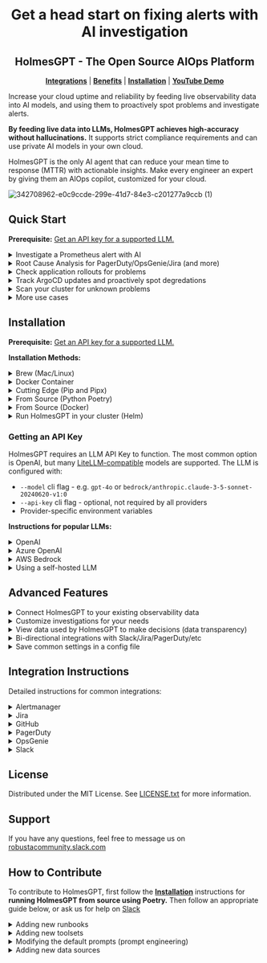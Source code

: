 <div align="center">
  <h1 align="center">Get a head start on fixing alerts with AI investigation</h1>
  <h2 align="center">HolmesGPT - The Open Source AIOps Platform</h2>
  <p align="center">
    <a href="#built-in-integrations"><strong>Integrations</strong></a> |
    <a href="#benefits"><strong>Benefits</strong></a> |
    <a href="#installation"><strong>Installation</strong></a> |
    <a href="https://www.youtube.com/watch?v=TfQfx65LsDQ"><strong>YouTube Demo</strong></a>
  </p>
</div>

Increase your cloud uptime and reliability by feeding live observability data into AI models, and using them to proactively spot problems and investigate alerts.

**By feeding live data into LLMs, HolmesGPT achieves high-accuracy without hallucinations.** It supports strict compliance requirements and can use private AI models in your own cloud.

HolmesGPT is the only AI agent that can reduce your mean time to response (MTTR) with actionable insights. Make every engineer an expert by giving them an AIOps copilot, customized for your cloud.

![342708962-e0c9ccde-299e-41d7-84e3-c201277a9ccb (1)](https://github.com/robusta-dev/holmesgpt/assets/494087/fd2451b0-b951-4798-af62-f69affac831e)

## Quick Start

**Prerequisite:** <a href="#getting-an-api-key"> Get an API key for a supported LLM.</a>

<details>
<summary>
Investigate a Prometheus alert with AI
</summary>

Install HolmesGPT with brew (<a href="#installation">or alternatives</a>):

```
brew tap robusta-dev/homebrew-holmesgpt
brew install holmesgpt
```

Run HolmesGPT with an API Key and the URL of AlertManager:

```
# optional - port-forward alertmanager if it is running in a k8s cluster
# kubectl port-forward alertmanager-robusta-kube-prometheus-st-alertmanager-0 9093:9093 &

# run holmes
holmes investigate alertmanager --alertmanager-url http://localhost:9093 --api-key=<openai-api-key>
```

Example output:

```
TODO
```

If you are happy with the results, enable this for all Prometheus alerts in Slack:

![342708962-e0c9ccde-299e-41d7-84e3-c201277a9ccb (1)](https://github.com/robusta-dev/holmesgpt/assets/494087/fd2451b0-b951-4798-af62-f69affac831e)

👆 To set up, [install the official Holmes+Robusta integration and follow this guide.](https://docs.robusta.dev/holmes_chart_dependency/configuration/ai-analysis.html)

</details>

<details>
<summary>Root Cause Analysis for PagerDuty/OpsGenie/Jira (and more)</summary>

**PagerDuty:**
```bash
holmes investigate pagerduty --pagerduty-api-key <PLACEHOLDER_APIKEY>
```

![PagerDuty](./images/pagerduty-holmes-update.png)

By default results are displayed in the CLI. Use `--update --pagerduty-user-email <PLACEHOLDER_EMAIL>` to get the results as a comment in the PagerDuty issue. Refer to the CLI help for more info. 

**OpsGenie:**
```bash
holmes investigate opsgenie --opsgenie-api-key <PLACEHOLDER_APIKEY>
```

![OpsGenie](./images/opsgenie-holmes-update.png)

By default results are displayed in the CLI . Use `--update --opsgenie-team-integration-key <PLACEHOLDER_TEAM_KEY>` to get the results as a comment in the OpsGenie alerts. Refer to the CLI help for more info. 

**Jira:**

```bash
holmes investigate jira --jira-url https://<PLACEDHOLDER>.atlassian.net --jira-username <PLACEHOLDER_EMAIL> --jira-api-key <PLACEHOLDER_API_KEY>
```

TODO: image

**GitHub:**

```bash
holmes investigate github --github-url https://<PLACEHOLDER> --github-owner <PLACEHOLDER_OWNER_NAME> --github-repository <PLACEHOLDER_GITHUB_REPOSITORY> --github-pat <PLACEHOLDER_GITHUB_PAT>
```

</details>

<details>
<summary>Check application rollouts for problems</summary>

Reduce the risk of application updates by running a scan 5 minutes after a deploy.

Start with a local example:

```bash
# TODO: deploy a new software version
holmes ask "I just deployed the .... Is it healthy? Are there any degredations compared to the previous version? Check XYZ"
```

You can send results to a Slack channel:

```bash
TODO
```

Run this in CI/CD on every deploy. For example, in GitHub actions:
```bash
TODO
```
</details>

<details>
<summary>Track ArgoCD updates and proactively spot degredations</summary>
</details>

<details>
<summary>Scan your cluster for unknown problems</summary>
</details>

<details>
<summary>More use cases</summary>

**Analyze errors in a log file (and automatically run commands to investigate errors in the log):**
```console
sudo dmesg > dmesg.log
poetry run python3 holmes.py ask "investigate errors in this dmesg log" -f dmesg.log
```

**Ask Questions About Your Cloud:**

```bash
holmes ask "what services does my cluster expose externally?"
```

**Find the right configuration to change in big Helm charts:**

LLM uses the built-in [Helm toolset](./holmes/plugins/toolsets/helm.yaml) to gather information.

```bash
holmes ask "what helm value should I change to increase memory request of the my-argo-cd-argocd-server-6864949974-lzp6m pod"
```

**Optimize Docker container size:***

LLM uses the built-in [Docker toolset](./holmes/plugins/toolsets/docker.yaml) to gather information.

```bash
holmes ask "Tell me what layers of my pavangudiwada/robusta-ai docker image consume the most storage and suggest some fixes to it"
```
</details>

## Installation

**Prerequisite:** <a href="#getting-an-api-key"> Get an API key for a supported LLM.</a>

**Installation Methods:**

<details>
  <summary>Brew (Mac/Linux)</summary>

1. Add our tap:

```sh
brew tap robusta-dev/homebrew-holmesgpt
```

2. Install holmesgpt:

```sh
brew install holmesgpt
```

3. Check that installation was successful. **This will take a few seconds on the first run - wait patiently.**:

```sh
holmes --help
```

4. Run holmesgpt:

```sh
holmes ask "what issues do I have in my cluster"
```

See <a href="#quick-start">Quick Start</a> for next steps.

</details>

<details>
<summary>Docker Container</summary>

**Image:** `docker.pkg.dev/genuine-flight-317411/devel/holmes-dev`

**Tip:** mount config files so that HolmesGPT can read data from your Kubernetes cluster (or other cloud resources):

```bash
docker run -it --net=host -v ~/.holmes:/root/.holmes -v ~/.aws:/root/.aws -v ~/.config/gcloud:/root/.config/gcloud -v $HOME/.kube/config:/root/.kube/config us-central1-docker.pkg.dev/genuine-flight-317411/devel/holmes-dev ask "what pods are unhealthy and why?"
```

See <a href="#quick-start">Quick Start</a> for next steps.
</details>

<details>

<summary>Cutting Edge (Pip and Pipx)</summary>

You can install HolmesGPT from the latest git version with pip or pipx.

We recommend using pipx because it guarantees that HolmesGPT is isolated from other python packages on your system, preventing dependency conflicts.

First [Pipx](https://github.com/pypa/pipx) (skip this step if you are using pip).

Then install HolmesGPT from git with either pip or pipx:

```
pipx install "https://github.com/robusta-dev/holmesgpt/archive/refs/heads/master.zip"
```

Verify that HolmesGPT was installed by checking the version:

```
holmes version
```

To upgrade HolmesGPT with pipx, you can run:

```
pipx upgrade holmesgpt
```

See <a href="#quick-start">Quick Start</a> for next steps.
</details>

<details>

<summary>From Source (Python Poetry)</summary>

First [install poetry (the python package manager)](https://python-poetry.org/docs/#installing-with-the-official-installer)

```
git clone https://github.com/robusta-dev/holmesgpt.git
cd holmesgpt
poetry install --no-root
poetry run python3 holmes.py ask "what pods are unhealthy and why?"
```

See <a href="#quick-start">Quick Start</a> for next steps.
</details>

<details>
<summary>From Source (Docker)</summary>

Clone the project from github, and then run:

```bash
cd holmesgpt
docker build -t holmes . -f Dockerfile.dev
docker run -it --net=host -v -v ~/.holmes:/root/.holmes -v ~/.aws:/root/.aws -v ~/.config/gcloud:/root/.config/gcloud -v $HOME/.kube/config:/root/.kube/config holmes ask "what pods are unhealthy and why?"
```

See <a href="#quick-start">Quick Start</a> for next steps.
</details>

<details>
<summary>Run HolmesGPT in your cluster (Helm)</summary>

Most users should install Holmes using the instructions in the [Robusta docs ↗](https://docs.robusta.dev/master/configuration/ai-analysis.html) and NOT the below instructions. 

By using the ``Robusta`` integration you’ll benefit from an end-to-end integration that integrates with ``Prometheus alerts`` and ``Slack``. Using the below instructions you’ll have to build many of those components yourself.

In this mode, all the parameters should be passed to the HolmesGPT deployment, using environment variables.

We recommend pulling sensitive variables from Kubernetes ``secrets``.

First, you'll need to create your ``holmes-values.yaml`` file, for example:
 
    additionalEnvVars:
    - name: MODEL
      value: gpt-4o
    - name: OPENAI_API_KEY
      value: <your open ai key>


Then, install with ``helm``;

    helm repo add robusta https://robusta-charts.storage.googleapis.com && helm repo update
    helm install holmes robusta/holmes -f holmes-values.yaml


For all LLMs you need to provide the ``MODEL`` environment variable, which specifies which model you are using.

Some LLMs requires additional variables:

<details>
<summary>OpenAI</summary>

For OpenAI, only the ``model`` and ``api-key`` should be provided

    additionalEnvVars:
    - name: MODEL
      value: gpt-4o
    - name: OPENAI_API_KEY
      valueFrom:
        secretKeyRef:
          name: my-holmes-secret
          key: openAiKey

**Note**: ``gpt-4o`` is optional since it's default model. 

</details>

<details>
<summary>Azure OpenAI</summary>

To work with Azure AI, you need to provide the below variables:

    additionalEnvVars:
    - name: MODEL
      value: azure/my-azure-deployment         # your azure deployment name
    - name: AZURE_API_VERSION
      value: 2024-02-15-preview                # azure openai api version
    - name: AZURE_API_BASE
      value: https://my-org.openai.azure.com/  # base azure openai url
    - name: AZURE_API_KEY
      valueFrom:
        secretKeyRef:
          name: my-holmes-secret
          key: azureOpenAiKey

</details>

<details>
<summary>AWS Bedrock</summary>
    
    enablePostProcessing: true
    additionalEnvVars:
    - name: MODEL
      value: bedrock/anthropic.claude-3-5-sonnet-20240620-v1:0 
    - name: AWS_REGION_NAME
      value: us-east-1
    - name: AWS_ACCESS_KEY_ID
      valueFrom:
        secretKeyRef:
          name: my-holmes-secret
          key: awsAccessKeyId
    - name: AWS_SECRET_ACCESS_KEY
      valueFrom:
        secretKeyRef:
          name: my-holmes-secret
          key: awsSecretAccessKey

**Note**: ``bedrock claude`` provides better results when using post-processing to summarize the results.
</details>


</details>

### Getting an API Key

HolmesGPT requires an LLM API Key to function. The most common option is OpenAI, but many [LiteLLM-compatible](https://docs.litellm.ai/docs/providers/) models are supported. The LLM is configured with:

* `--model` cli flag - e.g. `gpt-4o` or `bedrock/anthropic.claude-3-5-sonnet-20240620-v1:0`
* `--api-key` cli flag - optional, not required by all providers
* Provider-specific environment variables

**Instructions for popular LLMs:**

<details>
<summary>OpenAI</summary>
  
To work with OpenAI’s GPT 3.5 or GPT-4 models you need a paid [OpenAI API key](https://help.openai.com/en/articles/4936850-where-do-i-find-my-openai-api-key).

**Note**: This is different from being a “ChatGPT Plus” subscriber.

Pass your API key to holmes with the `--api-key` cli argument. Because OpenAI is the default LLM, the `--model` flag is optional for OpenAI (gpt-4o is the default).

```
holmes ask --api-key="..." "what pods are crashing in my cluster and why?"
```

If you prefer not to pass secrets on the cli, set the OPENAI_API_KEY environment variable or save the API key in a HolmesGPT config file.

</details>

<details>
<summary>Azure OpenAI</summary>

To work with Azure AI, you need an [Azure OpenAI resource](https://learn.microsoft.com/en-us/azure/ai-services/openai/how-to/create-resource?pivots=web-portal#create-a-resource) and to set the following environment variables:

* AZURE_API_VERSION - e.g. 2024-02-15-preview
* AZURE_API_BASE - e.g. https://my-org.openai.azure.com/
* AZURE_API_KEY (optional) - equivalent to the `--api-key` cli argument

Set those environment variables and run:

```bash
holmes ask "what pods are unhealthy and why?" --model=azure/<DEPLOYMENT_NAME> --api-key=<API_KEY>
```

Refer [LiteLLM Azure docs ↗](https://litellm.vercel.app/docs/providers/azure) for more details. 
</details>

<details>
<summary>AWS Bedrock</summary>

Before running the below command you must run `pip install boto3>=1.28.57` and set the following environment variables:

* `AWS_REGION_NAME`
* `AWS_ACCESS_KEY_ID`
* `AWS_SECRET_ACCESS_KEY`

If the AWS cli is already configured on your machine, you may be able to find those parameters with:

```console
cat ~/.aws/credentials ~/.aws/config
```

Once everything is configured, run:
```console
holmes ask "what pods are unhealthy and why?" --model=bedrock/<MODEL_NAME>
```

Be sure to replace `MODEL_NAME` with a model you have access to - e.g. `anthropic.claude-3-5-sonnet-20240620-v1:0`. To list models your account can access:

```
aws bedrock list-foundation-models --region=us-east-1
```

Note that different models are available in different regions. For example, Claude Opus is only available in us-west-2.

Refer to [LiteLLM Bedrock docs ↗](https://litellm.vercel.app/docs/providers/bedrock) for more details. 
</details>

<details>
<summary>Using a self-hosted LLM</summary>

You will need an LLM with support for function-calling (tool-calling). To use it, set the OPENAI_BASE_URL environment variable and run `holmes` with a relevant model name set using `--model`.

**Important: Please verify that your model and inference server support function calling! HolmesGPT is currently unable to check if the LLM it was given supports function-calling or not. Some models that lack function-calling capabilities will  hallucinate answers instead of reporting that they are unable to call functions. This behaviour depends on the model.**

In particular, note that [vLLM does not yet support function calling](https://github.com/vllm-project/vllm/issues/1869), whereas [llama-cpp does support it](https://github.com/abetlen/llama-cpp-python?tab=readme-ov-file#function-calling).

</details>


## Advanced Features
<details>
<summary>Connect HolmesGPT to your existing observability data</summary>
TODO - needs more work

The more data you give HolmesGPT, the better it will perform. Give it access to more data by adding custom tools.

New tools are loaded using `-t` from [custom toolset files](./examples/custom_toolset.yaml) or by adding them to the `~/.holmes/config.yaml` with the setting `custom_toolsets: ["/path/to/toolset.yaml"]`.


You can define your own custom toolsets to extend the functionality of your setup. These toolsets can include querying company-specific data, fetching logs from observability tools, and more.

```bash
# Add paths to your custom toolsets here
# Example: ["path/to/your/custom_toolset.yaml"]
#custom_toolsets: ["examples/custom_toolset.yaml"]
```

</details>

<details>
<summary>Customize investigations for your needs</summary>
HolmesGPT can investigate by following runbooks written in plain English. Add your own runbooks to provided the LLM specific instructions.

New runbooks are loaded using `-r` from [custom runbook files](./examples/custom_runbook.yaml) or by adding them to the `~/.holmes/config.yaml` with the `custom_runbooks: ["/path/to/runbook.yaml"]`.
</details>

<details>
<summary>View data used by HolmesGPT to make decisions (data transparency)</summary>
</details>

<details>
<summary>Bi-directional integrations with Slack/Jira/PagerDuty/etc</summary>
</details>

<details>
<summary>Save common settings in a config file</summary>

You can save common cli flags in a config file to avoid specifying them every time.

[Example config file with all available settings](config.example.yaml).

By default, HolmesGPT will try to read `~/.holmes/config.yaml`. You can override with the `--config` flag.

If settings are present in both config file and cli, the cli option takes precedence.
</details>

## Integration Instructions

Detailed instructions for common integrations:

<details>
<summary>Alertmanager</summary>

TODO

</details>

<details>

<summary>Jira</summary>

TODO

Integrate with Jira to automate issue tracking and project management tasks. Provide your Jira credentials and specify the query to fetch issues and optionally update their status.

```bash
# Jira credentials and query settings
#jira_username: "user@company.com"
#jira_api_key: "..."
#jira_url: "https://your-company.atlassian.net"
#jira_query: "project = 'Natan Test Project' and Status = 'To Do'"
```

1. **jira_username**: The email you use to log into your Jira account. Eg: `jira-user@company.com`
2. **jira_api_key**: Follow these [instructions](https://support.atlassian.com/atlassian-account/docs/manage-api-tokens-for-your-atlassian-account/) to get your API key.
3. **jira_url**: The URL of your workspace. For example: [https://workspace.atlassian.net](https://workspace.atlassian.net) (**Note:** schema (https) is required)
4. **project**: Name of the project you want the Jira tickets to be created in. Go to **Project Settings** -> **Details** -> **Name**.
5. **jira_query**: See example above
</details>

<details>

<summary>GitHub</summary>

TODO 
Integrate with GitHub to automate issue tracking and project management tasks. Provide your GitHub PAT (*personal access token*) and specify the `owner/repository`.

```bash
# GitHub credentials and query settings
#github_owner: "robusta-dev"
#github_pat: "..."
#github_url: "https://api.github.com" (default)
#github_repository: "holmesgpt"
#github_query: "is:issue is:open"
```

1. **github_owner**: The repository owner. Eg: `robusta-dev`
2. **github_pat**: Follow these [instructions](https://docs.github.com/en/authentication/keeping-your-account-and-data-secure/managing-your-personal-access-tokens#creating-a-fine-grained-personal-access-token) to get your GitHub pat (*personal access token*).
3. **github_url**: The URL of your GitHub API. For example: [https://api.github.com](https://api.github.com) (**Note:** schema (https) is required)
4. **github_repository**: Name of the repository you want the GitHub issues to be scanned. Eg: `holmesgpt`.
</details>

<details>
<summary>PagerDuty</summary>

Integrate with PagerDuty to automate incident tracking and project management tasks. Provide your PagerDuty credentials and specify the user email to update the incident with findings.

```bash
pagerduty_api_key: "..."
pagerduty_user_email: "user@mail.com"
pagerduty_incident_key:  "..."
```

1. **pagerduty_api_key**: The PagerDuty API key.  This can be found in the PagerDuty UI under Integrations > API Access Key.
2. **pagerduty_user_email**: When --update is set, which user will be listed as the user who updated the incident. (Must be the email of a valid user in your PagerDuty account.)
3. **pagerduty_incident_key**: If provided, only analyze a single PagerDuty incident matching this key
</details>

<details>
<summary>OpsGenie</summary>

Integrate with OpsGenie to automate alert investigations. Provide your OpsGenie credentials and specify the query to fetch alerts.

```bash
opsgenie_api_key : "..."
opsgenie-team-integration-key: "...."
opsgenie-query: "..."
```

1. **opsgenie_api_key**: The OpsGenie API key. Get it from Settings > API key management > Add new API key
2. **opsgenie-team-integration-key**: OpsGenie Team Integration key for writing back results. (NOT a normal API Key.) Get it from Teams > YourTeamName > Integrations > Add Integration > API Key. Don't forget to turn on the integration and add the Team as Responders to the alert.
3. **opsgenie-query**: E.g. 'message: Foo' (see https://support.atlassian.com/opsgenie/docs/search-queries-for-alerts/) 
</details>


<details>

<summary>Slack</summary>

Configure Slack to send notifications to specific channels. Provide your Slack token and the desired channel for notifications.

```bash
# Slack token and channel configuration
#slack_token: "..."
#slack_channel: "#general"
```

1. **slack-token**: The Slack API key. You can generate with `pip install robusta-cli && robusta integrations slack`
2. **slack-channel**: The Slack channel where you want to receive the findings.

</details>


## License

Distributed under the MIT License. See [LICENSE.txt](https://github.com/robusta-dev/holmesgpt/blob/master/LICENSE.txt) for more information.
<!-- Change License -->

## Support

If you have any questions, feel free to message us on [robustacommunity.slack.com](https://bit.ly/robusta-slack)

## How to Contribute

To contribute to HolmesGPT, first follow the <a href="#installation"><strong>Installation</strong></a> instructions for **running HolmesGPT from source using Poetry.** Then follow an appropriate guide below, or ask us for help on [Slack](https://bit.ly/robusta-slack)

<details>
<summary>Adding new runbooks</summary>

You can contribute knowledge on solving common alerts and HolmesGPT will use this knowledge to solve related issues. To do so, add a new file to [./holmes/plugins/runbooks](holmes/plugins/runbooks) - or edit an existing runbooks file in that same directory. 

Note: if you prefer to keep your runbooks private, you can store them locally and pass them to HolmesGPT with the `-r` flag. However, if your runbooks relate to common problems that others may encounter, please consider opening a PR and making HolmesGPT better for everyone!

</details>

<details>
<summary>Adding new toolsets</summary>

You can add define new tools in YAML and HolmesGPT will use those tools in it's investigation. To do so, add a new file to [./holmes/plugins/toolsets](holmes/plugins/toolsets) - or edit an existing toolsets file in that same directory. 

Note: if you prefer to keep your tools private, you can store them locally and pass them to HolmesGPT with the `-t` flag. However, please consider contributing your toolsets! At least one other community member will probably find them useful!

</details>

<details>
<summary>Modifying the default prompts (prompt engineering)</summary>

The default prompts for HolmesGPT are located in [./holmes/plugins/prompts](holmes/plugins/prompts). Most `holmes` commands accept a `--system-prompt` flag that you can use to override this.

If you find a scenario where the default prompts don't work, please consider letting us know by opening a GitHub issue or messaging us on Slack! We have an internal evaluation framework for benchmarking prompts on many troubleshooting scenarios and if you share a case where HolmesGPT doesn't work, we will be able to add it to our test framework and fix the performance on that issue and similar ones.

</details>

<details>
<summary>Adding new data sources</summary>

If you want HolmesGPT to investigate external tickets or alert, you can add a new datasource. This requires modifying the source code and opening a PR. [You can see an example PR like that here, which added support for investigating GitHub issues](https://github.com/robusta-dev/holmesgpt/pull/28/files).

</details>

